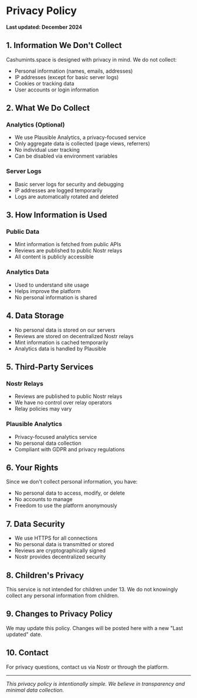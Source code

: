 # Privacy Policy

**Last updated: December 2024**

## 1. Information We Don't Collect

Cashumints.space is designed with privacy in mind. We do not collect:

- Personal information (names, emails, addresses)
- IP addresses (except for basic server logs)
- Cookies or tracking data
- User accounts or login information

## 2. What We Do Collect

### Analytics (Optional)
- We use Plausible Analytics, a privacy-focused service
- Only aggregate data is collected (page views, referrers)
- No individual user tracking
- Can be disabled via environment variables

### Server Logs
- Basic server logs for security and debugging
- IP addresses are logged temporarily
- Logs are automatically rotated and deleted

## 3. How Information is Used

### Public Data
- Mint information is fetched from public APIs
- Reviews are published to public Nostr relays
- All content is publicly accessible

### Analytics Data
- Used to understand site usage
- Helps improve the platform
- No personal information is shared

## 4. Data Storage

- No personal data is stored on our servers
- Reviews are stored on decentralized Nostr relays
- Mint information is cached temporarily
- Analytics data is handled by Plausible

## 5. Third-Party Services

### Nostr Relays
- Reviews are published to public Nostr relays
- We have no control over relay operators
- Relay policies may vary

### Plausible Analytics
- Privacy-focused analytics service
- No personal data collection
- Compliant with GDPR and privacy regulations

## 6. Your Rights

Since we don't collect personal information, you have:

- No personal data to access, modify, or delete
- No accounts to manage
- Freedom to use the platform anonymously

## 7. Data Security

- We use HTTPS for all connections
- No personal data is transmitted or stored
- Reviews are cryptographically signed
- Nostr provides decentralized security

## 8. Children's Privacy

This service is not intended for children under 13. We do not knowingly collect any personal information from children.

## 9. Changes to Privacy Policy

We may update this policy. Changes will be posted here with a new "Last updated" date.

## 10. Contact

For privacy questions, contact us via Nostr or through the platform.

---

*This privacy policy is intentionally simple. We believe in transparency and minimal data collection.* 